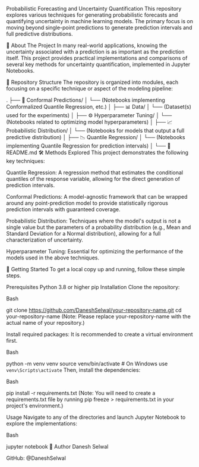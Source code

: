Probabilistic Forecasting and Uncertainty Quantification
This repository explores various techniques for generating probabilistic forecasts and quantifying uncertainty in machine learning models. The primary focus is on moving beyond single-point predictions to generate prediction intervals and full predictive distributions.

🚀 About The Project
In many real-world applications, knowing the uncertainty associated with a prediction is as important as the prediction itself. This project provides practical implementations and comparisons of several key methods for uncertainty quantification, implemented in Jupyter Notebooks.

📂 Repository Structure
The repository is organized into modules, each focusing on a specific technique or aspect of the modeling pipeline:

.
├── 📝 Conformal Predictions/
│   └── (Notebooks implementing Conformalized Quantile Regression, etc.)
│
├── 📊 Data/
│   └── (Dataset(s) used for the experiments)
│
├── ⚙️ Hyperparameter Tuning/
│   └── (Notebooks related to optimizing model hyperparameters)
│
├── 📈 Probabilistic Distribution/
│   └── (Notebooks for models that output a full predictive distribution)
│
├── 📉 Quantile Regression/
│   └── (Notebooks implementing Quantile Regression for prediction intervals)
│
└── 📄 README.md
🛠️ Methods Explored
This project demonstrates the following key techniques:

Quantile Regression: A regression method that estimates the conditional quantiles of the response variable, allowing for the direct generation of prediction intervals.

Conformal Predictions: A model-agnostic framework that can be wrapped around any point-prediction model to provide statistically rigorous prediction intervals with guaranteed coverage.

Probabilistic Distribution: Techniques where the model's output is not a single value but the parameters of a probability distribution (e.g., Mean and Standard Deviation for a Normal distribution), allowing for a full characterization of uncertainty.

Hyperparameter Tuning: Essential for optimizing the performance of the models used in the above techniques.

🏁 Getting Started
To get a local copy up and running, follow these simple steps.

Prerequisites
Python 3.8 or higher
pip
Installation
Clone the repository:

Bash

git clone https://github.com/DaneshSelwal/your-repository-name.git
cd your-repository-name
(Note: Please replace your-repository-name with the actual name of your repository.)

Install required packages:
It is recommended to create a virtual environment first.

Bash

python -m venv venv
source venv/bin/activate  # On Windows use `venv\Scripts\activate`
Then, install the dependencies:

Bash

pip install -r requirements.txt
(Note: You will need to create a requirements.txt file by running pip freeze > requirements.txt in your project's environment.)

Usage
Navigate to any of the directories and launch Jupyter Notebook to explore the implementations:

Bash

jupyter notebook
👤 Author
Danesh Selwal

GitHub: @DaneshSelwal

